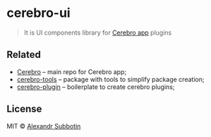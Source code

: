 # cerebro-ui

> It is UI components library for [Cerebro app](http://www.cerebroapp.com) plugins

## Related

* [Cerebro](http://github.com/KELiON/cerebro) – main repo for Cerebro app;
* [cerebro-tools](http://github.com/KELiON/cerebro-tools) – package with tools to simplify package creation;
* [cerebro-plugin](http://github.com/KELiON/cerebro-tools) – boilerplate to create cerebro plugins;

## License

MIT © [Alexandr Subbotin](http://asubbotin.ru)